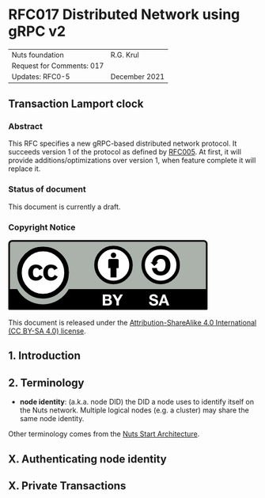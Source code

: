 # RFC017 Distributed Network using gRPC v2

|  |  |
| :--- | :--- |
| Nuts foundation | R.G. Krul |
| Request for Comments: 017 |  |
| Updates: RFC0-5 | December 2021 |

## Transaction Lamport clock

### Abstract

This RFC specifies a new gRPC-based distributed network protocol. It succeeds version 1 of the protocol as defined by [RFC005](rfc005-distributed-network-using-grpc.md).
At first, it will provide additions/optimizations over version 1, when feature complete it will replace it.

### Status of document

This document is currently a draft.

### Copyright Notice

![](../.gitbook/assets/license.png)

This document is released under the [Attribution-ShareAlike 4.0 International \(CC BY-SA 4.0\) license](https://creativecommons.org/licenses/by-sa/4.0/).

## 1.  Introduction


## 2. Terminology

* **node identity**: (a.k.a. node DID) the DID a node uses to identify itself on the Nuts network. Multiple logical nodes (e.g. a cluster) may share the same node identity.

Other terminology comes from the [Nuts Start Architecture](rfc001-nuts-start-architecture.md#nuts-start-architecture).

## X. Authenticating node identity

## X. Private Transactions